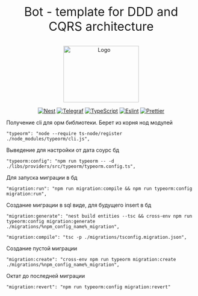 <p align="center" style="font-size: 32px">Bot - template for DDD and CQRS architecture</p>

<div align="center">
  <a href="https://nestjs.org">
    <img src="https://www.freedownloadlogo.com/logos/n/nestjs.svg" alt="Logo" width="200" height="150">
  </a>
</div>

<div align="center"> 

[![Nest][Nest.js]][Nest-url] [![Telegraf][Telegraf.js]][Telegraf-url] [![TypeScript][TypeScriptIo]][TypeScriptUrl] [![Eslint][EslintIo]][EslintUrl] [![Prettier][PrettierIo]][PrettierUrl]

</div>


Получение cli для орм библиотеки. Берет из корня нод модулей

```shell
"typeorm": "node --require ts-node/register ./node_modules/typeorm/cli.js",
```

Выведение для настройки от дата соурс бд

```shell
"typeorm:config": "npm run typeorm -- -d ./libs/providers/src/typeorm/typeorm.config.ts",
```

Для запуска миграции в бд

```shell
"migration:run": "npm run migration:compile && npm run typeorm:config migration:run",
```

Создание миграции в sql виде, для будущего insert в бд

```shell
"migration:generate": "nest build entities --tsc && cross-env npm run typeorm:config migration:generate ./migrations/%npm_config_name%_migration",
```

```shell
"migration:compile": "tsc -p ./migrations/tsconfig.migration.json",
```

Создание пустой миграции

```shell
"migration:create": "cross-env npm run typeorm migration:create ./migrations/%npm_config_name%_migration",
```

Октат до последней миграции

```shell
"migration:revert": "npm run typeorm:config migration:revert"
```

[Nest.js]: https://img.shields.io/badge/nest.js-ffffff?style=for-the-badge&logo=nestjs&logoColor=red
[Nest-url]: https://nestjs.com/
[Telegraf.js]: https://img.shields.io/badge/telegraf-20232A?style=for-the-badge&logo=telegraf&logoColor=61DAFB
[Telegraf-url]: https://reactjs.org/
[TypeScriptIo]: https://img.shields.io/badge/TypeScript-007ACC?style=for-the-badge&logo=typescript&logoColor=white
[TypeScriptUrl]: https://www.typescriptlang.org
[EslintIo]: https://img.shields.io/badge/eslint-3A33D1?style=for-the-badge&logo=eslint&logoColor=white
[EslintUrl]: https://eslint.org/
[PrettierIo]: https://img.shields.io/badge/prettier-1A2C34?style=for-the-badge&logo=prettier&logoColor=F7BA3E
[PrettierUrl]: https://prettier.io/